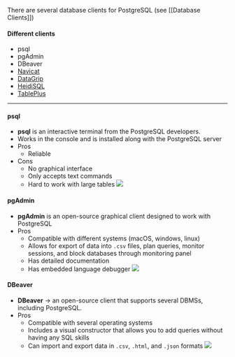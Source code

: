 There are several database clients for PostgreSQL (see [[Database Clients]])

#### Different clients
* psql
* pgAdmin
* DBeaver
* [Navicat](https://www.navicat.com/en/)
* [DataGrip](https://www.jetbrains.com/datagrip/)
* [HeidiSQL](https://www.heidisql.com/)
* [TablePlus](https://tableplus.com/)

---
#### psql
* **psql** is an interactive terminal from the PostgreSQL developers. 
* Works in the console and is installed along with the PostgreSQL server
* Pros
	* Reliable
* Cons
	* No graphical interface
	* Only accepts text commands
	* Hard to work with large tables
![](https://lh7-us.googleusercontent.com/kpZ0k82SKifJuBSH7vcQmes-olTOZoq2KCFX0wBpZ6uAgKM5D--So_uXJngbLC5vZA6HhPVcRN_rCzVEmaWxVfv48Yq4cgGjnZRsVlJp6mzWmL26Y8Vdpzr55BtlxZkQLbLr3sCZQAQq1kl9snT_8TM)

#### pgAdmin
* **pgAdmin** is an open-source graphical client designed to work with PostgreSQL
* Pros
	* Compatible with different systems (macOS, windows, linux)
	* Allows for export of data into `.csv` files, plan queries, monitor sessions, and block databases through monitoring panel
	* Has detailed documentation
	* Has embedded language debugger
![](https://lh7-us.googleusercontent.com/TrrD2h3UBxYeXATBNhe2_3GlruDuSoJdNV7nymEjeTGdgBrVGXhbQ2t2q8Ai5hA68Cmb-6Sqlju7x_8YHTD2peEhEYoZaYR3-oJ9SqE2wuVS1kF0HXof9TG3ts86QX3ARoH37M4xs0O1EH4Y7xopQOQ)

#### DBeaver
* **DBeaver** -> an open-source client that supports several DBMSs, including PostgreSQL.
* Pros
	* Compatible with several operating systems
	* Includes a visual constructor that allows you to add queries without having any SQL skills
	* Can import and export data in `.csv`, `.html`, and `.json` formats
![](https://lh7-us.googleusercontent.com/tllAdFvLlBxRPsaJovQ9sGLkT91RyfUtJbKHDJNYlvSGZW3dOXC9AHjYmm6Z5kXZ-b15FhOfLu5vP6B6BFQue1en6YOv8mqFzKLL1QElwgnZQS_JEgCRTPRkH4OCQaSrVmVAqQV944TzhqzYIS4E7mg)


